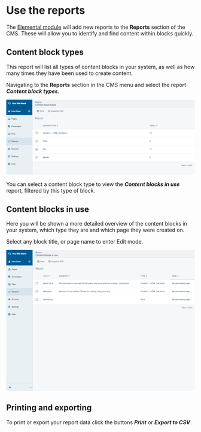 # Use the reports

The [Elemental module](https://addons.silverstripe.org/add-ons/dnadesign/silverstripe-elemental) will add new
reports to the **Reports** section of the CMS. These will allow you to identify and find content within blocks quickly.

## Content block types

This report will list all types of content blocks in your system, as well as how many times they have been
used to create content.

Navigating to the **Reports** section in the CMS menu and select the report ***Content block types***.

![Content block types report](../images/report_types.png)

You can select a content block type to view the ***Content blocks in use*** report, filtered by this type of block.

## Content blocks in use

Here you will be shown a more detailed overview of the content blocks in your system, which type they are and
which page they were created on.

Select any block title, or page name to enter Edit mode.

![Content blocks in use report](../images/report_in_use.png)

## Printing and exporting

To print or export your report data click the buttons ***Print*** or ***Export to CSV***.
